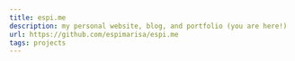```yaml
---
title: espi.me
description: my personal website, blog, and portfolio (you are here!)
url: https://github.com/espimarisa/espi.me
tags: projects
---
```

